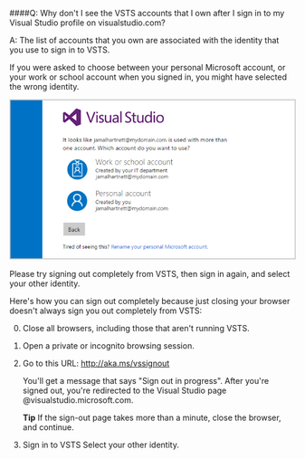 ####Q:	Why don't I see the VSTS accounts that I own after I sign in to my Visual Studio profile on visualstudio.com?

A:	The list of accounts that you own are 
associated with the identity that you use 
to sign in to VSTS. 

If you were asked to choose between your personal Microsoft account, 
or your work or school account when you signed in, 
you might have selected the wrong identity. 

<img src="_img/sign-in-picker.png" alt="Choose work or school account, or personal Microsoft account" style="border: 1px solid #CCCCCC">

Please try signing out completely from VSTS, 
then sign in again, and select your other identity.

Here's how you can sign out completely because 
just closing your browser doesn't always sign you 
out completely from VSTS:

0.	Close all browsers, including those that aren't running VSTS.

0.	Open a private or incognito browsing session. 

0.	Go to this URL: http://aka.ms/vssignout

	You'll get a message that says "Sign out in progress". 
	After you're signed out, you're redirected to the 
	Visual Studio page @visualstudio.microsoft.com. 

	**Tip** If the sign-out page takes more than a minute, 
	close the browser, and continue.

0.	Sign in to VSTS 
Select your other identity.
